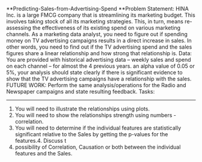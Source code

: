 **Predicting-Sales-from-Advertising-Spend
**Problem Statement:
HINA Inc. is a large FMCG company that is streamlining its marketing budget. This involves taking stock of all its marketing strategies. This, in turn, means re-assessing the effectiveness of its existing spend on various marketing channels. As a marketing data analyst, you need to figure out if spending money on TV advertising campaigns results in a direct increase in sales. In other words, you need to find out if the TV advertising spend and the sales figures share a linear relationship and how strong that relationship is.
Data: 
You are provided with historical advertising data – weekly sales and spend on each channel – for almost the 4 previous years.  an alpha value of 0.05 or 5%, your analysis should state clearly if there is significant evidence to show that the TV advertising campaigns have a relationship with the sales. 
FUTURE WORK: Perform the same analysis/operations for the Radio and Newspaper campaigns and state resulting feedback.
Tasks:
***
1.	You will need to illustrate the relationships using plots.
2.	You will need to show the relationships strength using numbers - correlation.
3.	You will need to determine if the individual features are statistically significant relative to the Sales by getting the p-values for the features.4.	Discuss t
4.  possibility of Correlation, Causation or both between the individual features and the Sales.
